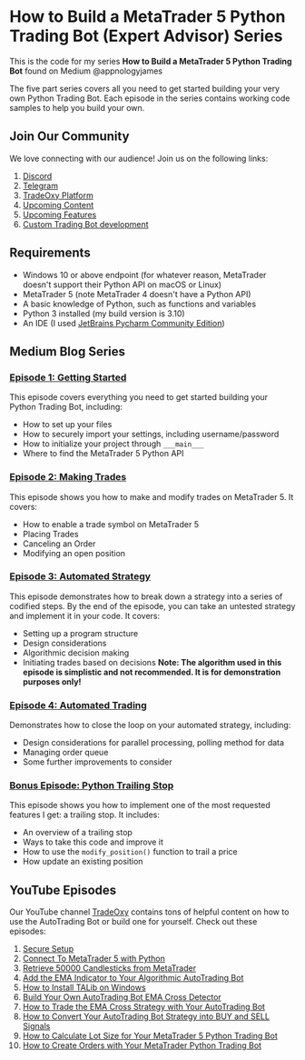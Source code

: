 # How to Build a MetaTrader 5 Python Trading Bot (Expert Advisor) Series

This is the code for my series **How to Build a MetaTrader 5 Python Trading Bot** found on Medium @appnologyjames

The five part series covers all you need to get started building your very own Python Trading Bot. Each episode in the series contains working code samples to help you build your own.

## Join Our Community
We love connecting with our audience! Join us on the following links:
1. [Discord](https://discord.gg/wNYYGaMGfd)
2. [Telegram](https://t.me/TradeOxySupportBot)
3. [TradeOxy Platform](https://www.tradeoxy.com)
4. [Upcoming Content](https://tradeoxy.notion.site/Content-Creation-Roadmap-5f896060f39341fd9539bcaced8c3b5d)
5. [Upcoming Features](https://tradeoxy.notion.site/3f9666718dc24e38bbd4a56a741287ae?v=d810cfa006f54bafa4bbbe3674fefa98&pvs=74)
6. [Custom Trading Bot development](https://tradeoxy.notion.site/Trading-Bot-Pricing-Guide-f0ff11b0604b4b998cba2b8da6a129cb?pvs=4)

## Requirements
- Windows 10 or above endpoint (for whatever reason, MetaTrader doesn't support their Python API on macOS or Linux)
- MetaTrader 5 (note MetaTrader 4 doesn't have a Python API)
- A basic knowledge of Python, such as functions and variables
- Python 3 installed (my build version is 3.10)
- An IDE (I used [JetBrains Pycharm Community Edition](https://www.jetbrains.com/pycharm/download/other.html))

## Medium Blog Series
### [Episode 1: Getting Started](https://appnologyjames.medium.com/metatrader5-python-trading-bot-230bd19285e9)
This episode covers everything you need to get started building your Python Trading Bot, including:
- How to set up your files
- How to securely import your settings, including username/password
- How to initialize your project through `___main___`
- Where to find the MetaTrader 5 Python API

### [Episode 2: Making Trades](https://appnologyjames.medium.com/how-to-build-a-metatrader-5-python-trading-bot-expert-advisor-making-trades-7188b5f78b23)
This episode shows you how to make and modify trades on MetaTrader 5. It covers:
- How to enable a trade symbol on MetaTrader 5
- Placing Trades
- Canceling an Order
- Modifying an open position

### [Episode 3: Automated Strategy](https://appnologyjames.medium.com/how-to-build-a-metatrader-5-python-trading-bot-expert-advisor-automated-strategy-dc2e32f1f902)
This episode demonstrates how to break down a strategy into a series of codified steps. By the end of the episode, you can take an untested strategy and implement it in your code. It covers:
- Setting up a program structure
- Design considerations
- Algorithmic decision making
- Initiating trades based on decisions
**Note: The algorithm used in this episode is simplistic and not recommended. It is for demonstration purposes only!**

### [Episode 4: Automated Trading](https://appnologyjames.medium.com/how-to-build-a-metatrader-5-python-trading-bot-expert-advisor-automated-trading-ab7ee10bf4a)
Demonstrates how to close the loop on your automated strategy, including:
- Design considerations for parallel processing, polling method for data
- Managing order queue
- Some further improvements to consider

### [Bonus Episode: Python Trailing Stop](https://appnologyjames.medium.com/metatrader-5-python-trailing-stop-2c562a541b48)
This episode shows you how to implement one of the most requested features I get: a trailing stop. It includes:
- An overview of a trailing stop
- Ways to take this code and improve it
- How to use the `modify_position()` function to trail a price
- How update an existing position

## YouTube Episodes
Our YouTube channel [TradeOxy](https://www.youtube.com/@tradeoxy) contains tons of helpful content on how
to use the AutoTrading Bot or build one for yourself. Check out these episodes:
1. [Secure Setup](https://www.youtube.com/watch?v=jpw3JltNMg0)
2. [Connect To MetaTrader 5 with Python](https://www.youtube.com/watch?v=EkP7iAZoMEw&t=2s)
3. [Retrieve 50000 Candlesticks from MetaTrader](https://www.youtube.com/watch?v=KZmVek6EDCg)
4. [Add the EMA Indicator to Your Algorithmic AutoTrading Bot](https://youtu.be/QqLjXecrKhc)
5. [How to Install TALib on Windows](https://youtu.be/jnxqu9MhBIE)
6. [Build Your Own AutoTrading Bot EMA Cross Detector](https://youtu.be/lbdO_UKEzQU)
7. [How to Trade the EMA Cross Strategy with Your AutoTrading Bot](https://youtu.be/A6RTl0_13pw)
8. [How to Convert Your AutoTrading Bot Strategy into BUY and SELL Signals](https://youtu.be/21NtSVuPaZw)
9. [How to Calculate Lot Size for Your MetaTrader 5 Python Trading Bot](https://youtu.be/fveyPFreenk)
10. [How to Create Orders with Your MetaTrader Python Trading Bot](https://youtu.be/fveyPFreenk)
